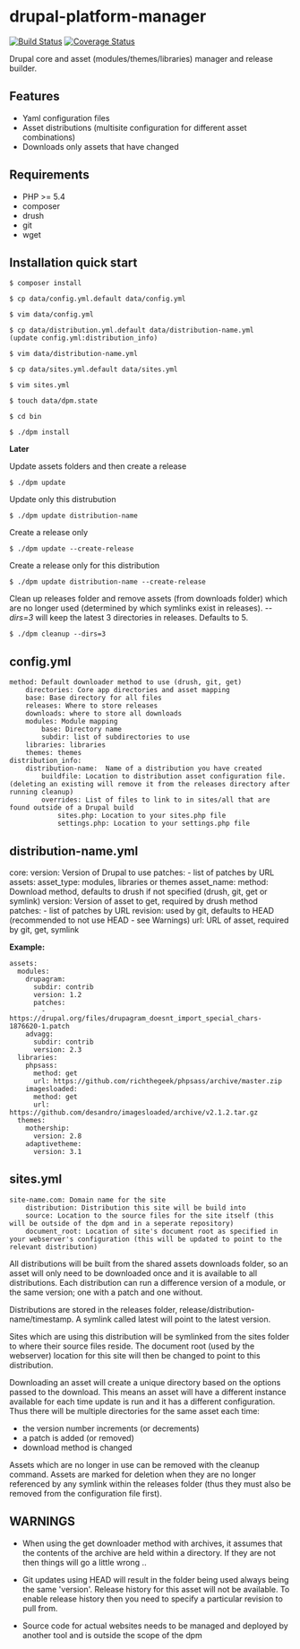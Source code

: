 drupal-platform-manager
=======================

[![Build Status](https://travis-ci.org/dbmedialab/drupal-platform-manager.svg?branch=master)](https://travis-ci.org/dbmedialab/drupal-platform-manager) [![Coverage Status](https://coveralls.io/repos/dbmedialab/drupal-platform-manager/badge.png?branch=master)](https://coveralls.io/r/dbmedialab/drupal-platform-manager?branch=master)

Drupal core and asset (modules/themes/libraries) manager and release builder.

Features
--------

* Yaml configuration files
* Asset distributions (multisite configuration for different asset combinations)
* Downloads only assets that have changed

Requirements
------------

* PHP >= 5.4
* composer
* drush
* git
* wget

Installation quick start
------------------------

	$ composer install

	$ cp data/config.yml.default data/config.yml

	$ vim data/config.yml

	$ cp data/distribution.yml.default data/distribution-name.yml
	(update config.yml:distribution_info)

	$ vim data/distribution-name.yml

	$ cp data/sites.yml.default data/sites.yml

	$ vim sites.yml

	$ touch data/dpm.state

	$ cd bin

	$ ./dpm install

**Later**

Update assets folders and then create a release

	$ ./dpm update

Update only this distrubution

	$ ./dpm update distribution-name

Create a release only

	$ ./dpm update --create-release

Create a release only for this distribution

	$ ./dpm update distribution-name --create-release

Clean up releases folder and remove assets (from downloads folder) which are no longer used (determined by which symlinks exist in releases).
_--dirs=3_ will keep the latest 3 directories in releases.  Defaults to 5.

	$ ./dpm cleanup --dirs=3

config.yml
----------

	method: Default downloader method to use (drush, git, get)
		directories: Core app directories and asset mapping
		base: Base directory for all files
		releases: Where to store releases
		downloads: where to store all downloads
		modules: Module mapping
			base: Directory name
			subdir: list of subdirectories to use
		libraries: libraries
		themes: themes
	distribution_info:
		distribution-name:  Name of a distribution you have created
			buildfile: Location to distribution asset configuration file. (deleting an existing will remove it from the releases directory after running cleanup)
			overrides: List of files to link to in sites/all that are found outside of a Drupal build
				sites.php: Location to your sites.php file
				settings.php: Location to your settings.php file

distribution-name.yml
---------------------
core:
	version: Version of Drupal to use
	patches:
		- list of patches by URL
assets:
	asset_type:  modules, libraries or themes
		asset_name: 
			method: Download method, defaults to drush if not specified (drush, git, get or symlink)
			version: Version of asset to get, required by drush method
			patches:
				- list of patches by URL
			revision: used by git, defaults to HEAD (recommended to not use HEAD - see Warnings)
			url: URL of asset, required by git, get, symlink

**Example:**

	assets:
	  modules:
	    drupagram:
	      subdir: contrib
	      version: 1.2
	      patches:
	        - https://drupal.org/files/drupagram_doesnt_import_special_chars-1876620-1.patch
	    advagg:
	      subdir: contrib
	      version: 2.3
	  libraries:
	    phpsass:
	      method: get
	      url: https://github.com/richthegeek/phpsass/archive/master.zip
	    imagesloaded:
	      method: get
	      url: https://github.com/desandro/imagesloaded/archive/v2.1.2.tar.gz
	  themes:
	    mothership:
	      version: 2.8
	    adaptivetheme:
	      version: 3.1

sites.yml
---------

	site-name.com: Domain name for the site
  		distribution: Distribution this site will be build into
  		source: Location to the source files for the site itself (this will be outside of the dpm and in a seperate repository)
  		document_root: Location of site's document root as specified in your webserver's configuration (this will be updated to point to the relevant distribution)


All distributions will be built from the shared assets downloads folder, so an asset will only need to be downloaded once and it is available to all distributions.  Each distribution can run a difference version of a module, or the same version; one with a patch and one without.

Distributions are stored in the releases folder, release/distribution-name/timestamp.  A symlink called latest will point to the latest version.

Sites which are using this distribution will be symlinked from the sites folder to where their source files reside.
The document root (used by the webserver) location for this site will then be changed to point to this distribution.

Downloading an asset will create a unique directory based on the options passed to the download.
This means an asset will have a different instance available for each time update is run and it has a different configuration.
Thus there will be multiple directories for the same asset each time:
- the version number increments (or decrements)
- a patch is added (or removed)
- download method is changed

Assets which are no longer in use can be removed with the cleanup command.  Assets are marked for deletion when they are no longer referenced by any symlink within the releases folder (thus they must also be removed from the configuration file first).


WARNINGS
--------

- When using the get downloader method with archives, it assumes that the contents of the archive are held within a directory.  If they are not then things will go a little wrong ..

- Git updates using HEAD will result in the folder being used always being the same 'version'.  Release history for this asset will not be available. To enable release history then you need to specify a particular revision to pull from.

- Source code for actual websites needs to be managed and deployed by another tool and is outside the scope of the dpm
